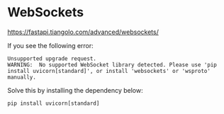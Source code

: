 # WebSockets

https://fastapi.tiangolo.com/advanced/websockets/

If you see the following error:

    Unsupported upgrade request.
    WARNING:  No supported WebSocket library detected. Please use 'pip install uvicorn[standard]', or install 'websockets' or 'wsproto' manually.


Solve this by installing the dependency below:

    pip install uvicorn[standard]